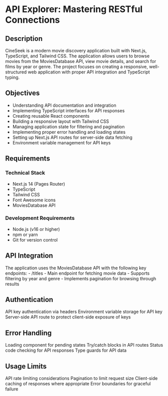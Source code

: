 # API Explorer: Mastering RESTful Connections

## Description
CineSeek is a modern movie discovery application built with Next.js, TypeScript, and Tailwind CSS. The application allows users to browse movies from the MoviesDatabase API, view movie details, and search for films by year or genre. The project focuses on creating a responsive, well-structured web application with proper API integration and TypeScript typing.

## Objectives
- Understanding API documentation and integration
- Implementing TypeScript interfaces for API responses
- Creating reusable React components
- Building a responsive layout with Tailwind CSS
- Managing application state for filtering and pagination
- Implementing proper error handling and loading states
- Setting up Next.js API routes for server-side data fetching
- Environment variable management for API keys

## Requirements
### Technical Stack
- Next.js 14 (Pages Router) 
- TypeScript
- Tailwind CSS
- Font Awesome icons
- MoviesDatabase API

### Development Requirements
- Node.js (v16 or higher)
- npm or yarn
- Git for version control

## API Integration
The application uses the MoviesDatabase API with the following key endpoints: - /titles - Main endpoint for fetching movie data - Supports filtering by year and genre - Implements pagination for browsing through results

## Authentication
API key authentication via headers
Environment variable storage for API key
Server-side API route to protect client-side exposure of keys

## Error Handling
Loading component for pending states
Try/catch blocks in API routes
Status code checking for API responses
Type guards for API data

## Usage Limits
API rate limiting considerations
Pagination to limit request size
Client-side caching of responses where appropriate
Error boundaries for graceful failure